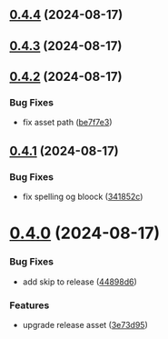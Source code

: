 ## [0.4.4](https://github.com/eimi-codes/Bratacha-MCNF/compare/v0.4.3...v0.4.4) (2024-08-17)



## [0.4.3](https://github.com/eimi-codes/Bratacha-MCNF/compare/v0.4.2...v0.4.3) (2024-08-17)



## [0.4.2](https://github.com/eimi-codes/Bratacha-MCNF/compare/v0.4.1...v0.4.2) (2024-08-17)


### Bug Fixes

* fix asset path ([be7f7e3](https://github.com/eimi-codes/Bratacha-MCNF/commit/be7f7e3267c0c64880121bd39eda58aeed85430d))



## [0.4.1](https://github.com/eimi-codes/Bratacha-MCNF/compare/v0.4.0...v0.4.1) (2024-08-17)


### Bug Fixes

* fix spelling og bloock ([341852c](https://github.com/eimi-codes/Bratacha-MCNF/commit/341852c171cfc22ea6e31b24b4766956a79421c3))



# [0.4.0](https://github.com/eimi-codes/Bratacha-MCNF/compare/v0.2.0...v0.4.0) (2024-08-17)


### Bug Fixes

* add skip to release ([44898d6](https://github.com/eimi-codes/Bratacha-MCNF/commit/44898d611795394b9a399a815c26cf7f5373fde0))


### Features

* upgrade release asset ([3e73d95](https://github.com/eimi-codes/Bratacha-MCNF/commit/3e73d951917f6707bbc12f689313f590d356d0ca))



